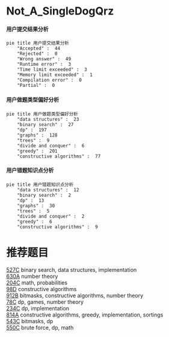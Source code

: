 # Not_A_SingleDogQrz

<!-- tabs:start -->



#### **用户提交结果分析**

```mermaid
pie title 用户提交结果分析
    "Accepted" :  44
    "Rejected" :  0
    "Wrong answer" :  49
    "Runtime error" :  3
    "Time limit exceeded" :  3
    "Memory limit exceeded" :  1
    "Compilation error" :  0
    "Partial" :  0
```

#### **用户做题类型偏好分析**

```mermaid
pie title 用户做题类型偏好分析
    "data structures" :  23
    "binary search" :  27
    "dp" :  197
    "graphs" :  128
    "trees" :  9
    "divide and conquer" :  6
    "greedy" :  201
    "constructive algorithms" :  77
```
#### **用户错题知识点分析**

```mermaid
pie title 用户错题知识点分析
    "data structures" :  12
    "binary search" :  2
    "dp" :  13
    "graphs" :  30
    "trees" :  5
    "divide and conquer" :  2
    "greedy" :  6
    "constructive algorithms" :  9
```



<!-- tabs:end -->
# 推荐题目
[527C](https://codeforces.com/contest/527/problem/C)		binary search,
                        data structures,
                        implementation		  
[630A](https://codeforces.com/contest/630/problem/A)		number theory		  
[204C](https://codeforces.com/contest/204/problem/C)		math,
                        probabilities		  
[98D](https://codeforces.com/contest/98/problem/D)		constructive algorithms		  
[912B](https://codeforces.com/contest/912/problem/B)		bitmasks,
                        constructive algorithms,
                        number theory		  
[78C](https://codeforces.com/contest/78/problem/C)		dp,
                        games,
                        number theory		  
[234C](https://codeforces.com/contest/234/problem/C)		dp,
                        implementation		  
[814A](https://codeforces.com/contest/814/problem/A)		constructive algorithms,
                        greedy,
                        implementation,
                        sortings		  
[543C](https://codeforces.com/contest/543/problem/C)		bitmasks,
                        dp		  
[550C](https://codeforces.com/contest/550/problem/C)		brute force,
                        dp,
                        math		  

